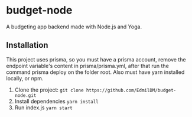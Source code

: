 # budget-node
A budgeting app backend made with Node.js and Yoga.

## Installation

This project uses prisma, so you must have a prisma account, remove the endpoint variable's content in prisma/prisma.yml, after that run the command prisma deploy on the folder root. Also must have yarn installed locally, or npm.

1. Clone the project: ```git clone https://github.com/EdmilDM/budget-node.git```
2. Install dependencies ```yarn install ```
3. Run index.js ```yarn start ```